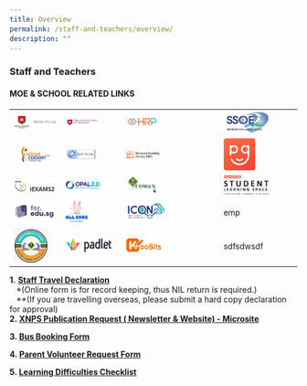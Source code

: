 ```yaml
---
title: Overview
permalink: /staff-and-teachers/overview/
description: ""
---
```

### Staff and Teachers

#### MOE & SCHOOL RELATED LINKS

|  	|  	|  	|  	|
|---	|---	|---	|---	|
| <a href="https://idp.mims.moe.gov.sg/nidp/saml2/sso"><img style="width:99%" src="/images/sat1.png"></a> 	| <a href="https://intranet.moe.gov.sg/"><img style="width:65%" src="/images/sat2.png"></a> 	|  <a href="https://www.hrp.gov.sg/hrp/#/"><img style="width:35%" src="/images/sat3.png"></a>	|  <a href="https://ssoe2.moe.edu.sg/"><img style="width:65%" src="/images/sat4.png"></a>	|
| <a href="https://schoolcockpit.moe.gov.sg/"><img style="width:99%" src="/images/sat5.png"></a> 	| <a href="https://scmobile.moe.edu.sg/login"><img style="width:60%" src="/images/sat6.png"></a> 	| <a href="https://rbs.avero-tech.com/"><img style="width:40%" src="/images/sat7.png"></a> 	| <a href="https://pg.moe.edu.sg/"><img style="width:45%" src="/images/sat8.png"></a> 	|
| <a href="https://iexams.seab.gov.sg/"><img style="width:95%" src="/images/sat9.png"></a> 	| <a href="https://opal2.moe.edu.sg/"><img style="width:65%" src="/images/sat10.png"></a>	| <a href="https://sites.google.com/moe.edu.sg/communication-channel-teachers/home?authuser=1"><img style="width:35%" src="/images/sat11.png"></a> 	| <a href="https://vle.learning.moe.edu.sg/login"><img style="width:65%" src="/images/sat12.png"></a> 	|
| <a href="https://for.edu.sg/#/"><img style="width:95%" src="/images/sat13.png"></a> 	| <a href="https://forms.moe.edu.sg/"><img style="width:45%" src="/images/sat14.png"></a> 	| <a href="https://icon.moe.edu.sg/"><img style="width:45%" src="/images/iconlink.png"></a>  	| emp 	| <br> 
|<a href="https://sites.google.com/xnps.edu.sg/xnps-publications/home?pli=1&authuser=1"><img style="width:80%" src="/images/Publication.jpeg">|<a href="https://xnpsict.padlet.org/auth/login"><img style="width:90%" src="/images/sat16.png"></a>|<a href="https://www.koobits.com/"><img style="width:40%" src="/images/sat15.png">|sdfsdwsdf|

**1.** **[Staff Travel Declaration](https://docs.google.com/forms/d/e/1FAIpQLSegAMpctqUCaFMDYrvicIj7dCXDshnFYIFpZr2yerelBjpZ2g/viewform)**    
   \*(Online form is for record keeping, thus NIL return is required.)    
   \*\*(If you are travelling overseas, please submit a hard copy declaration for approval)  
**2. [XNPS Publication Request ( Newsletter & Website) - Microsite](https://sites.google.com/moe.edu.sg/xnps-publications-website-news/home?authuser=2)**  
  
**3. [Bus Booking Form](https://docs.google.com/forms/d/1qYdbi7NHF5L_oGCV2K5MqR5j0ttNFn9a0O-CJLoCg1E/viewform)**  

**4. [Parent Volunteer Request Form](https://goo.gl/forms/0FMptHySCjBxd0kI3)**   
  
**5. [Learning Difficulties Checklist](https://docs.google.com/a/moe.edu.sg/forms/d/1xSaJo4ayQVKr4okuqFBmsVgWpLf_c6NuyEnu-C-e_P0/viewform)**